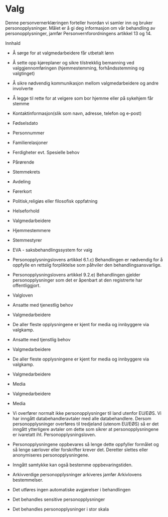 # Valg


  

Denne personvernerklæringen forteller hvordan vi samler inn og bruker personopplysninger. Målet er å gi deg informasjon om vår behandling av personopplysninger, jamfør Personvernforordningens artikkel 13 og 14.

  

Innhald

*   Å sørge for at valgmedarbeidere får utbetalt lønn  
    
*   Å sette opp kjøreplaner og sikre tilstrekklig bemanning ved valggjennomføringen (hjemmestemming, forhåndsstemming og valgtinget)  
    
*   Å sikre nødvendig kommunikasjon mellom valgmedarbeidere og andre involverte  
    
*   Å legge til rette for at velgere som bor hjemme eller på sykehjem får stemme  
    
*   Kontaktinformasjon(slik som navn, adresse, telefon og e-post)  
    
*   Fødselsdato  
    
*   Personnummer  
    
*   Familierelasjoner  
    
*   Ferdigheter evt. Spesielle behov  
    
*   Pårørende  
    
*   Stemmekrets  
    
*   Avdeling  
    
*   Førerkort  
    
*   Politisk,religiøs eller filosofisk oppfatning  
    
*   Helseforhold  
    
*   Valgmedarbeidere  
    
*   Hjemmestemmere  
    
*   Stemmestyrer  
    
*   EVA - saksbehandlingssystem for valg  
    
*   Personopplysningslovens artikkel 6.1.c) Behandlingen er nødvendig for å oppfylle en rettslig forpliktelse som påhviler den behandlingsansvarlige.  
    
*   Personopplysningslovens artikkel 9.2.e) Behandlingen gjelder personopplysninger som det er åpenbart at den registrerte har offentliggjort.  
    
*   Valgloven  
    
*   Ansatte med tjenestlig behov  
    
*   Valgmedarbeidere  
    
*   De aller fleste opplysningene er kjent for media og innbyggere via valgkamp.  
    
*   Ansatte med tjenstlig behov  
    
*   Valgmedarbeidere  
    
*   De aller fleste opplysningene er kjent for media og innbyggere via valgkamp.  
    
*   Valgmedarbeidere  
    
*   Media  
    
*   Valgmedarbeidere  
    
*   Media  
    
*   Vi overfører normalt ikke personopplysninger til land utenfor EU/EØS. Vi har inngått databehandleravtaler med alle databehandlere. Dersom personopplysninger overføres til tredjeland (utenom EU/EØS) så er det inngått ytterligere avtaler om dette som sikrer at personopplysningene er ivaretatt iht. Personopplysningsloven.  
    
*   Personopplysningene oppbevares så lenge dette oppfyller formålet og så lenge særlover eller forskrifter krever det. Deretter slettes eller anonymiseres personopplysningene.  
    
*   Inngått samtykke kan også bestemme oppbevaringstiden.  
    
*   Arkivverdige personopplysninger arkiveres jamfør Arkivlovens bestemmelser.  
    
*   Det utføres ingen automatiske avgjørelser i behandlingen  
    
*   Det behandles sensitive personopplysninger  
    
*   Det behandles personopplysninger i stor skala
